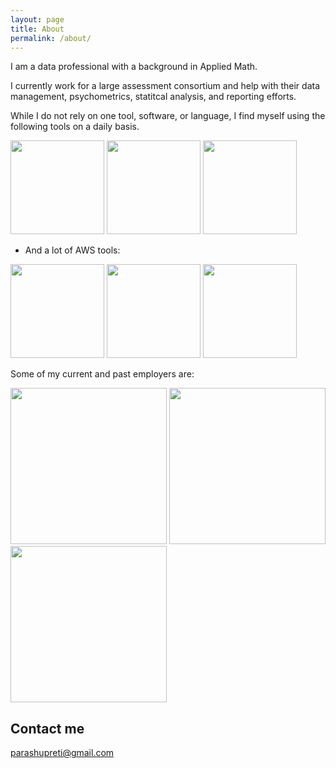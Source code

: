 ```yaml
---
layout: page
title: About
permalink: /about/
---
```


I am a data professional with a background in Applied Math.

I currently work for a large assessment consortium and help with their data management, psychometrics, statitcal analysis, and reporting efforts.

While I do not rely on one tool, software, or language, I find myself using the following tools on a daily basis.

<tr>
<td><img src = "https://cdn3.iconfinder.com/data/icons/logos-and-brands-adobe/512/267_Python-512.png" style="width: 150px;" /></td>
<td><img src = "https://cdn4.iconfinder.com/data/icons/logos-and-brands/512/285_R_Project_logo-512.png" style="width: 150px;"/></td>
<td><img src = "https://cdn4.iconfinder.com/data/icons/logos-brands-5/24/postgresql-512.png" style="width: 150px;"/></td>
</tr>

- And a lot of AWS tools:

<tr>
<td><img src = "https://www.gliffy.com/hs-fs/hubfs/AWS%20Compute%20AWS%20Lambda.png?width=89&name=AWS%20Compute%20AWS%20Lambda.png" style="width: 150px;" /></td>
<td><img src = "https://cdn2.iconfinder.com/data/icons/amazon-aws-stencils/100/Database_copy_Amazon_RedShift-512.png" style="width: 150px;"/></td>
<td><img src = "https://www.gliffy.com/hs-fs/hubfs/AWS%20Compute%20Amazon%20EC2.png?width=89&name=AWS%20Compute%20Amazon%20EC2.png" style="width: 150px;"/></td>
</tr>

Some of my current and past employers are:
<tr>
<td><img src = "https://www.ucsc-extension.edu/sites/default/files/main-logo.png" style="width: 250px;"/></td>  

<td><img src = "https://brand.ucla.edu/images/logos-and-marks/campus-logo.jpg" style="width: 250px;"/></td>

<td><img src = "https://www.cbecompanies.com/images/logo.png" style="width: 250px;"></td>
</tr>

## Contact me

[parashupreti@gmail.com](mailto:parashupreti@gmail.com)
